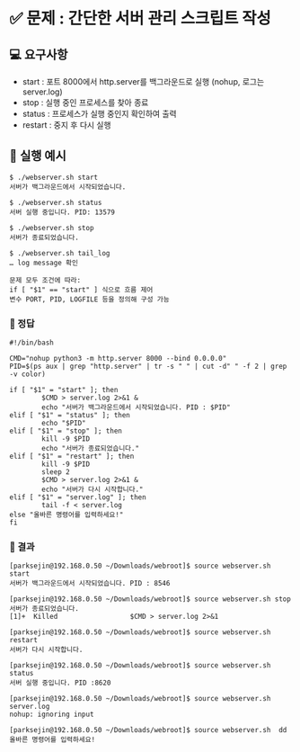 # ✅ 문제 : 간단한 서버 관리 스크립트 작성
## 💻 요구사항
- start : 포트 8000에서 http.server를 백그라운드로 실행 (nohup, 로그는 server.log)
- stop : 실행 중인 프로세스를 찾아 종료
- status : 프로세스가 실행 중인지 확인하여 출력
- restart : 중지 후 다시 실행

## 🎯 실행 예시
```
$ ./webserver.sh start
서버가 백그라운드에서 시작되었습니다.

$ ./webserver.sh status
서버 실행 중입니다. PID: 13579

$ ./webserver.sh stop
서버가 종료되었습니다.

$ ./webserver.sh tail_log
… log message 확인

문제 모두 조건에 따라:
if [ "$1" == "start" ] 식으로 흐름 제어
변수 PORT, PID, LOGFILE 등을 정의해 구성 가능
```
### 🔧 정답
```
#!/bin/bash

CMD="nohup python3 -m http.server 8000 --bind 0.0.0.0"
PID=$(ps aux | grep "http.server" | tr -s " " | cut -d" " -f 2 | grep -v color)

if [ "$1" = "start" ]; then
        $CMD > server.log 2>&1 &
        echo "서버가 백그라운드에서 시작되었습니다. PID : $PID"
elif [ "$1" = "status" ]; then
        echo "$PID"
elif [ "$1" = "stop" ]; then
        kill -9 $PID
        echo "서버가 종료되었습니다."
elif [ "$1" = "restart" ]; then
        kill -9 $PID
        sleep 2
        $CMD > server.log 2>&1 &
        echo "서버가 다시 시작합니다."
elif [ "$1" = "server.log" ]; then
        tail -f < server.log
else "올바른 명령어를 입력하세요!"
fi
```
### 🔧 결과

```
[parksejin@192.168.0.50 ~/Downloads/webroot]$ source webserver.sh start
서버가 백그라운드에서 시작되었습니다. PID : 8546
```
```
[parksejin@192.168.0.50 ~/Downloads/webroot]$ source webserver.sh stop
서버가 종료되었습니다.
[1]+  Killed                  $CMD > server.log 2>&1
```
```
[parksejin@192.168.0.50 ~/Downloads/webroot]$ source webserver.sh restart
서버가 다시 시작합니다.
```
```
[parksejin@192.168.0.50 ~/Downloads/webroot]$ source webserver.sh status
서버 실행 중입니다. PID :8620
```
```
[parksejin@192.168.0.50 ~/Downloads/webroot]$ source webserver.sh server.log
nohup: ignoring input
```
```
[parksejin@192.168.0.50 ~/Downloads/webroot]$ source webserver.sh  dd
올바른 명령어를 입력하세요!
```